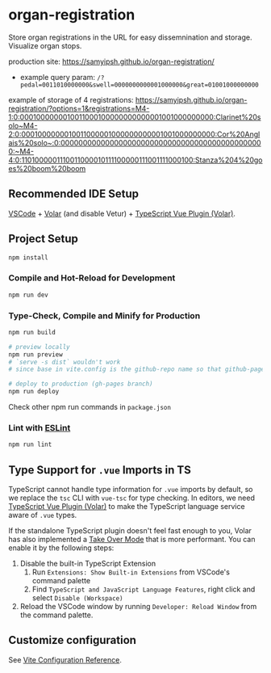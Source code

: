 # organ-registration

Store organ registrations in the URL for easy dissemnination and storage. Visualize organ stops.

production site: https://samyipsh.github.io/organ-registration/
- example query param: `/?pedal=0011010000000&swell=0000000000001000000&great=01001000000000`

example of storage of 4 registrations: https://samyipsh.github.io/organ-registration/?options=1&registrations=M4-1:0:0001000000010011000100000000000001001000000000:Clarinet%20solo~M4-2:0:0001000000010011000001000000000001001000000000:Cor%20Anglais%20solo~:0:0000000000000000000000000000000000000000000000:~M4-4:0:1101000001110011000010111100000111001111000100:Stanza%204%20goes%20boom%20boom


## Recommended IDE Setup

[VSCode](https://code.visualstudio.com/) + [Volar](https://marketplace.visualstudio.com/items?itemName=Vue.volar) (and disable Vetur) + [TypeScript Vue Plugin (Volar)](https://marketplace.visualstudio.com/items?itemName=Vue.vscode-typescript-vue-plugin).



## Project Setup

```sh
npm install
```

### Compile and Hot-Reload for Development

```sh
npm run dev
```

### Type-Check, Compile and Minify for Production

```sh
npm run build

# preview locally
npm run preview
# `serve -s dist` wouldn't work 
# since base in vite.config is the github-repo name so that github-pages can deploy it properly

# deploy to production (gh-pages branch)
npm run deploy
```

Check other npm run commands in `package.json`

### Lint with [ESLint](https://eslint.org/)

```sh
npm run lint
```

## Type Support for `.vue` Imports in TS

TypeScript cannot handle type information for `.vue` imports by default, so we replace the `tsc` CLI with `vue-tsc` for type checking. In editors, we need [TypeScript Vue Plugin (Volar)](https://marketplace.visualstudio.com/items?itemName=Vue.vscode-typescript-vue-plugin) to make the TypeScript language service aware of `.vue` types.

If the standalone TypeScript plugin doesn't feel fast enough to you, Volar has also implemented a [Take Over Mode](https://github.com/johnsoncodehk/volar/discussions/471#discussioncomment-1361669) that is more performant. You can enable it by the following steps:

1. Disable the built-in TypeScript Extension
    1) Run `Extensions: Show Built-in Extensions` from VSCode's command palette
    2) Find `TypeScript and JavaScript Language Features`, right click and select `Disable (Workspace)`
2. Reload the VSCode window by running `Developer: Reload Window` from the command palette.

## Customize configuration

See [Vite Configuration Reference](https://vitejs.dev/config/).